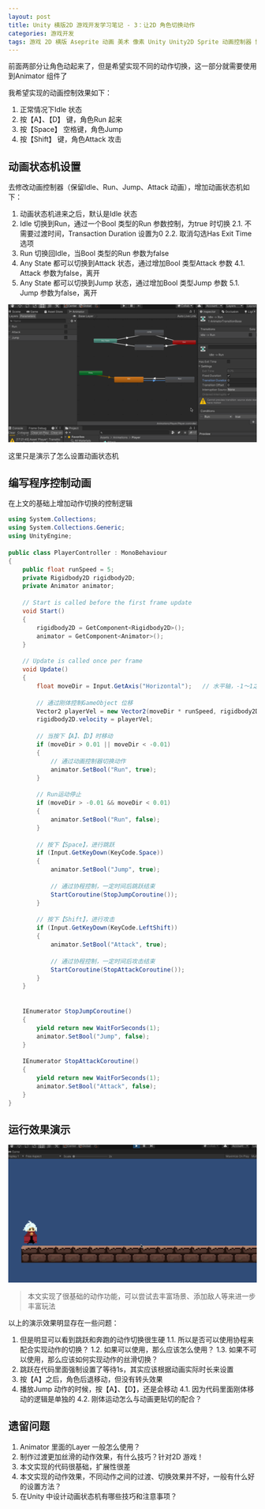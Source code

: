```yaml
---
layout: post
title: Unity 横版2D 游戏开发学习笔记 - 3：让2D 角色切换动作
categories: 游戏开发
tags: 游戏 2D 横版 Aseprite 动画 美术 像素 Unity Unity2D Sprite 动画控制器 协程
---
```


前面两部分让角色动起来了，但是希望实现不同的动作切换，这一部分就需要使用到Animator 组件了

我希望实现的动画控制效果如下：

1. 正常情况下Idle 状态
2. 按【A】、【D】 键，角色Run 起来
3. 按【Space】 空格键，角色Jump
4. 按【Shift】 键，角色Attack 攻击

## 动画状态机设置

去修改动画控制器（保留Idle、Run、Jump、Attack 动画），增加动画状态机如下：

1. 动画状态机进来之后，默认是Idle 状态
2. Idle 切换到Run，通过一个Bool 类型的Run 参数控制，为true 时切换
	2.1. 不需要过渡时间，Transaction Duration 设置为0
	2.2. 取消勾选Has Exit Time 选项
3. Run 切换回Idle，当Bool 类型的Run 参数为false
4. Any State 都可以切换到Attack 状态，通过增加Bool 类型Attack 参数
	4.1. Attack 参数为false，离开
5. Any State 都可以切换到Jump 状态，通过增加Bool 类型Jump 参数
	5.1. Jump 参数为false，离开

![](../media/image/2024-10-27/01-01.gif)

这里只是演示了怎么设置动画状态机

## 编写程序控制动画

在上文的基础上增加动作切换的控制逻辑

```c#
using System.Collections;
using System.Collections.Generic;
using UnityEngine;

public class PlayerController : MonoBehaviour
{
    public float runSpeed = 5;
    private Rigidbody2D rigidbody2D;
    private Animator animator;

    // Start is called before the first frame update
    void Start()
    {
        rigidbody2D = GetComponent<Rigidbody2D>();
        animator = GetComponent<Animator>();
    }

    // Update is called once per frame
    void Update()
    {
        float moveDir = Input.GetAxis("Horizontal");   // 水平轴，-1～1之间的值

        // 通过刚体控制GameObject 位移
        Vector2 playerVel = new Vector2(moveDir * runSpeed, rigidbody2D.velocity.y);
        rigidbody2D.velocity = playerVel;

        // 当按下【A】、【D】时移动
        if (moveDir > 0.01 || moveDir < -0.01)
        {
            // 通过动画控制器切换动作
            animator.SetBool("Run", true);
        }

        // Run运动停止
        if (moveDir > -0.01 && moveDir < 0.01)
        {
            animator.SetBool("Run", false);
        }

        // 按下【Space】，进行跳跃
        if (Input.GetKeyDown(KeyCode.Space))
        {
            animator.SetBool("Jump", true);

            // 通过协程控制，一定时间后跳跃结束
            StartCoroutine(StopJumpCoroutine());
        }

        // 按下【Shift】，进行攻击
        if (Input.GetKeyDown(KeyCode.LeftShift))
        {
            animator.SetBool("Attack", true);

            // 通过协程控制，一定时间后攻击结束
            StartCoroutine(StopAttackCoroutine());
        }
    }


    IEnumerator StopJumpCoroutine()
    {
        yield return new WaitForSeconds(1);
        animator.SetBool("Jump", false);
    }

    IEnumerator StopAttackCoroutine()
    {
        yield return new WaitForSeconds(1);
        animator.SetBool("Attack", false);
    }
}
```

## 运行效果演示

![](../media/image/2024-10-27/01-02.gif)

>本文实现了很基础的动作功能，可以尝试去丰富场景、添加敌人等来进一步丰富玩法

以上的演示效果明显存在一些问题：

1. 但是明显可以看到跳跃和奔跑的动作切换很生硬
	1.1. 所以是否可以使用协程来配合实现动作的切换？
	1.2. 如果可以使用，那么应该怎么使用？
	1.3. 如果不可以使用，那么应该如何实现动作的丝滑切换？
2. 跳跃在代码里面强制设置了等待1s，其实应该根据动画实际时长来设置
3. 按【A】之后，角色后退移动，但没有转头效果
4. 播放Jump 动作的时候，按【A】、【D】，还是会移动
	4.1. 因为代码里面刚体移动的逻辑是单独的
	4.2. 刚体运动怎么与动画更贴切的配合？

## 遗留问题

1. Animator 里面的Layer 一般怎么使用？
2. 制作过渡更加丝滑的动作效果，有什么技巧？针对2D 游戏！
3. 本文实现的代码很基础，扩展性很差
4. 本文实现的动作效果，不同动作之间的过渡、切换效果并不好，一般有什么好的设置方法？
5. 在Unity 中设计动画状态机有哪些技巧和注意事项？